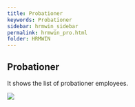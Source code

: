 ```yaml
---
title: Probationer
keywords: Probationer
sidebar: hrmwin_sidebar
permalink: hrmwin_pro.html
folder: HRMWIN
---
```


## Probationer

It shows the list of probationer employees.

![](http://docs.risersoft.com/hrmnirvana/ImagesExt/image8_240.jpg)
